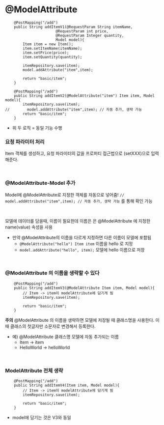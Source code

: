# @ModelAttribute

```
    @PostMapping("/add")
    public String addItemV1(@RequestParam String itemName,
                       @RequestParam int price,
                       @RequestParam Integer quantity,
                       Model model){
        Item item = new Item();
        item.setItemName(itemName);
        item.setPrice(price);
        item.setQuantity(quantity);

        itemRepository.save(item);
        model.addAttribute("item",item);

        return "basic/item";
    }

    @PostMapping("/add")
    public String addItemV2(@ModelAttribute("item") Item item, Model model){
        itemRepository.save(item);
//        model.addAttribute("item",item); // 자동 추가, 생략 가능
        return "basic/item";
    }

```
- 위 두 로직 = 동일 기능 수행

### 요청 파라미터 처리
Item 객체를 생성하고, 요청 파라미터의 값을 프로퍼티 접근법으로 (setXXX)으로 입력해준다.  

<BR>

### @ModelAttribute-Model 추가
Model에 @ModelAttribute로 지정한 객체를 자동으로 넣어줌!
`//        model.addAttribute("item",item); // 자동 추가, 생략 가능` 를 통해 확인 가능

<br>

모델에 데이터를 담을때, 이름이 필요한데 이름은 은 @ModelAttribute 에 지정한 name(value) 속성을
사용

- 만약 @ModelAttribute의 이름을 다르게 지정하면 다른 이름이 모델에 포함됨 
    - `@ModelAttribute("hello") Item item` 이름을 hello 로 지정
    - `model.addAttribute("hello", item);` 모델에 hello 이름으로 저장

<br>

### @ModelAttribute 의 이름을 생략할 수 있다

```
    @PostMapping("/add")
    public String addItemV3(@ModelAttribute Item item, Model model){
        // Item -> item이 modelAttribute에 담기게 됨
        itemRepository.save(item);
        
        return "basic/item";
    }
```

**주의**
@ModelAttribute 의 이름을 생략하면 모델에 저장될 때 클래스명을 사용한다. 이때 클래스의 첫글자만
소문자로 변경해서 등록한다.
- 예) @ModelAttribute 클래스명 모델에 자동 추가되는 이름
    - Item -> item
    - HelloWorld -> helloWorld

<br>

### ModelAttribute 전체 생략
```
    @PostMapping("/add")
    public String addItemV4(Item item, Model model){
        // Item -> item이 modelAttribute에 담기게 됨
        itemRepository.save(item);

        return "basic/item";
    }
```
- model에 담기는 것은 V3와 동일

